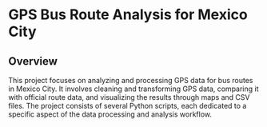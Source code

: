 # GPS Bus Route Analysis for Mexico City

## Overview
This project focuses on analyzing and processing GPS data for bus routes in Mexico City. It involves cleaning and transforming GPS data, comparing it with official route data, and visualizing the results through maps and CSV files. The project consists of several Python scripts, each dedicated to a specific aspect of the data processing and analysis workflow. 